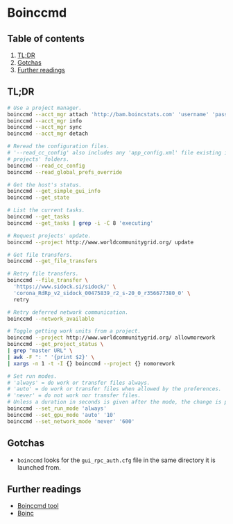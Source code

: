 # Boinccmd

## Table of contents <!-- omit in toc -->

1. [TL;DR](#tldr)
1. [Gotchas](#gotchas)
1. [Further readings](#further-readings)

## TL;DR

```sh
# Use a project manager.
boinccmd --acct_mgr attach 'http://bam.boincstats.com' 'username' 'password'
boinccmd --acct_mgr info
boinccmd --acct_mgr sync
boinccmd --acct_mgr detach

# Reread the configuration files.
# '--read_cc_config' also includes any 'app_config.xml' file existing in the
# projects' folders.
boinccmd --read_cc_config
boinccmd --read_global_prefs_override

# Get the host's status.
boinccmd --get_simple_gui_info
boinccmd --get_state

# List the current tasks.
boinccmd --get_tasks
boinccmd --get_tasks | grep -i -C 8 'executing'

# Request projects' update.
boinccmd --project http://www.worldcommunitygrid.org/ update

# Get file transfers.
boinccmd --get_file_transfers

# Retry file transfers.
boinccmd --file_transfer \
  'https://www.sidock.si/sidock/' \
  'corona_RdRp_v2_sidock_00475839_r2_s-20_0_r356677380_0' \
  retry

# Retry deferred network communication.
boinccmd --network_available

# Toggle getting work units from a project.
boinccmd --project http://www.worldcommunitygrid.org/ allowmorework
boinccmd --get_project_status \
| grep "master URL" \
| awk -F ": " '{print $2}' \
| xargs -n 1 -t -I {} boinccmd --project {} nomorework

# Set run modes.
# 'always' = do work or transfer files always.
# 'auto' = do work or transfer files when allowed by the preferences.
# 'never' = do not work nor transfer files.
# Unless a duration in seconds is given after the mode, the change is permanent.
boinccmd --set_run_mode 'always'
boinccmd --set_gpu_mode 'auto' '10'
boinccmd --set_network_mode 'never' '600'
```

## Gotchas

- `boinccmd` looks for the `gui_rpc_auth.cfg` file in the same directory it is launched from.

## Further readings

- [Boinccmd tool]
- [Boinc]

<!--
  References
  -->

<!-- Upstream -->
[boinccmd tool]: https://boinc.berkeley.edu/wiki/Boinccmd_tool

<!-- Knowledge base -->
[boinc]: boinc.md

